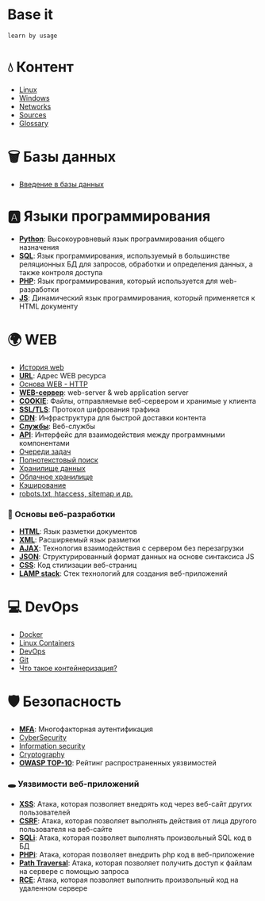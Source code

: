 # Base it

```
learn by usage
```

# 💧 Контент

- [Linux](materials/linux.md)
- [Windows](materials/windows.md)
- [Networks](materials/networks.md)
- [Sources](materials/links.md)
- [Glossary](materials/glossary.md)


# 🗑️ Базы данных

- [Введение в базы данных](materials/db.md)

# 🅰️ Языки программирования

- [**Python**](materials/python.md): Высокоуровневый язык программирования общего назначения
- [**SQL**](materials/sql.md): Язык программирования, используемый в большинстве реляционных БД для запросов, обработки и определения  данных, а также контроля доступа
- [**PHP**](materials/php.md): Язык программирования, который используется для web-разработки
- [**JS**](materials/js.md): Динамический язык программирования, который применяется к HTML документу

# 🌍 WEB

- [История web](materials/web/history.md)
- [**URL**](materials/web/url.md): Адрес WEB ресурса
- [Основа WEB - HTTP](materials/networks/http.md)
- [**WEB-сервер**](materials/web/web_server.md): web-server & web application server
- [**COOKIE**](materials/web/cookie.md): Файлы, отправляемые веб-сервером и хранимые у клиента
- [**SSL/TLS**](materials/networks/ssl_tls.md): Протокол шифрования трафика
- [**CDN**](materials/web/cdn.md): Инфраструктура для быстрой доставки контента
- [**Службы**](materials/web/services.md): Веб-службы
- [**API**](materials/web/api.md): Интерфейс для взаимодействия между программными компонентами
- [Очереди задач](materials/web/queue.md)
- [Полнотекстовый поиск](materials/web/full_text_search.md)
- [Хранилище данных](materials/web/data_warehouse.md)
- [Облачное хранилище](materials/web/cloud_storage.md)
- [Кэширование](materials/web/caching.md)
- [robots.txt, htaccess, sitemap и др.](materials/web/famous_files.md)

### 🍼 Основы веб-разработки

- [**HTML**](materials/web/html.md): Язык разметки документов
- [**XML**](materials/web/xml.md): Расширяемый язык разметки
- [**AJAX**](materials/web/ajax.md): Технология взаимодействия с сервером без перезагрузки
- [**JSON**](materials/web/json.md): Структурированный формат данных на основе синтаксиса JS
- [**CSS**](materials/web/CSS.md): Код стилизации веб-страниц
- [**LAMP stack**](materials/web/lamp_stack.md): Стек технологий для создания веб-приложений

# 💻 DevOps

- [Docker](materials/docker.md)
- [Linux Containers](materials/lxc.md)
- [DevOps](materials/devops.md)
- [Git](materials/git.md)
- [Что такое контейнеризация?](materials/devops/what_are_containers.md)

# 🛡️ Безопасность

- [**MFA**](materials/security/mfa.md): Многофакторная аутентификация
- [CyberSecurity](materials/cybersecurity.md)
- [Information security](materials/infosec.md)
- [Cryptography](materials/crypto.md)
- [**OWASP TOP-10**](materials/security/owasp_top_ten.md): Рейтинг распространенных уязвимостей

### 🕳️ Уязвимости веб-приложений

- [**XSS**](materials/security/xss.md): Атака, которая позволяет внедрять код через веб-сайт других пользователей
- [**CSRF**](materials/security/csrf.md): Атака, которая позволяет выполнять действия от лица другого пользователя на веб-сайте
- [**SQLi**](materials/security/sqli.md): Атака, которая позволяет выполнять произвольный SQL код в БД
- [**PHPi**](materials/security/phpi.md): Атака, которая позволяет внедрить php код в веб-приложение
- [**Path Traversal**](materials/security/path_traversal.md): Атака, которая позволяет получить доступ к файлам на сервере с помощью запроса
- [**RCE**](materials/security/rce.md): Атака, которая позволяет выполнить произвольный код на удаленном сервере